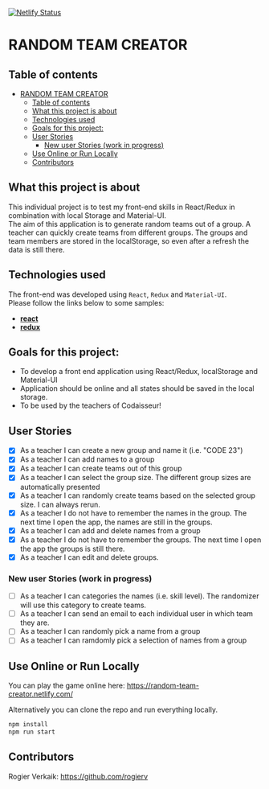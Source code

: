 [![Netlify Status](https://api.netlify.com/api/v1/badges/dc8d6acc-afb8-4f55-a2d2-349097342742/deploy-status)](https://app.netlify.com/sites/random-team-creator/deploys)

# RANDOM TEAM CREATOR

## Table of contents

- [RANDOM TEAM CREATOR](#random-team-creator)
  - [Table of contents](#table-of-contents)
  - [What this project is about](#what-this-project-is-about)
  - [Technologies used](#technologies-used)
  - [Goals for this project:](#goals-for-this-project)
  - [User Stories](#user-stories)
    - [New user Stories (work in progress)](#new-user-stories-work-in-progress)
  - [Use Online or Run Locally](#use-online-or-run-locally)
  - [Contributors](#contributors)

## What this project is about

This individual project is to test my front-end skills in React/Redux in combination with local Storage and Material-UI. </br>
The aim of this application is to generate random teams out of a group. A teacher can quickly create teams from different groups. The groups and team members are stored in the localStorage, so even after a refresh the data is still there.

## Technologies used

The front-end was developed using `React`, `Redux` and `Material-UI`.<br />
Please follow the links below to some samples:

- **[react](./src/components/TeamGenerator/TeamSizes.js)**
- **[redux](./src/reducers/groups.js)**

## Goals for this project:

- To develop a front end application using React/Redux, localStorage and Material-UI
- Application should be online and all states should be saved in the local storage.
- To be used by the teachers of Codaisseur!

## User Stories

- [x] As a teacher I can create a new group and name it (i.e. "CODE 23")
- [x] As a teacher I can add names to a group
- [x] As a teacher I can create teams out of this group
- [x] As a teacher I can select the group size. The different group sizes are automatically presented
- [x] As a teacher I can randomly create teams based on the selected group size. I can always rerun.
- [x] As a teacher I do not have to remember the names in the group. The next time I open the app, the names are still in the groups.
- [x] As a teacher I can add and delete names from a group
- [x] As a teacher I do not have to remember the groups. The next time I open the app the groups is still there.
- [x] As a teacher I can edit and delete groups.

### New user Stories (work in progress)

- [ ] As a teacher I can categories the names (i.e. skill level). The randomizer will use this category to create teams.
- [ ] As a teacher I can send an email to each individual user in which team they are.
- [ ] As a teacher I can randomly pick a name from a group
- [ ] As a teacher I can ramdomly pick a selection of names from a group

## Use Online or Run Locally

You can play the game online here: https://random-team-creator.netlify.com/

Alternatively you can clone the repo and run everything locally.<br />

```sh
npm install
npm run start
```

## Contributors

Rogier Verkaik: https://github.com/rogierv<br />
